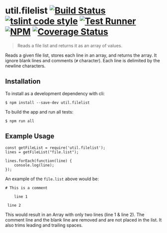 # util.filelist [![Build Status](https://travis-ci.org/jmquigley/util.filelist.svg?branch=master)](https://travis-ci.org/jmquigley/util.filelist) [![tslint code style](https://img.shields.io/badge/code_style-TSlint-5ed9c7.svg)](https://palantir.github.io/tslint/) [![Test Runner](https://img.shields.io/badge/testing-ava-blue.svg)](https://github.com/avajs/ava) [![NPM](https://img.shields.io/npm/v/util.filelist.svg)](https://www.npmjs.com/package/util.filelist) [![Coverage Status](https://coveralls.io/repos/github/jmquigley/util.filelist/badge.svg?branch=master)](https://coveralls.io/github/jmquigley/util.filelist?branch=master)

> Reads a file list and returns it as an array of values.

Reads a given file list, stores each line in an array, and returns the array.  It ignore blank lines and comments (`#` character).  Each line is delimited by the newline characters.

## Installation

To install as a development dependency with cli:
```
$ npm install --save-dev util.filelist
```

To build the app and run all tests:
```
$ npm run all
```

## Example Usage
```
const getFileList = require('util.filelist');
lines = getFileList("file.list");

lines.forEach(function(line) {
    console.log(line);
});
```

An example of the `file.list` above would be:
```
# This is a comment

    line 1

 line 2

```
This would result in an Array with only two lines (line 1 & line 2).  The comment line and the blank line are removed and are not placed in the list.  It also trims leading and trailing spaces.

